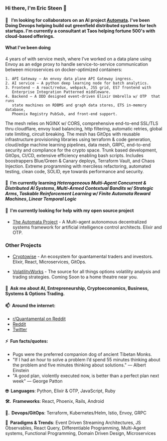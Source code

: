 <!-- ![](./particle-background.gif) -->
### Hi there, I'm Eric Steen 👋

#### 👯  &nbsp; I’m looking for collaborators on an AI project [Automata](www.github.com/upstarter/automata). I've been Doing Devops helping build out greenfield distributed systems for tech startups. I'm currently a consultant at Taos helping fortune 500's with cloud-based offerings.

#### What I've been doing

4 years of with service mesh, where I’ve worked on a data plane using Envoy as an edge proxy to handle service-to-service communication between microservices on docker-optimized containers:

	1. API Gateway – An envoy data plane API Gateway ingress.
	2. AI service – A python deep learning node for batch analytics.
	3. Frontend – A react/redux, webpack, JSS grid, ES7 frontend with
	   Enterprise Integration Patterned middleware.
	4. Backend – A DDD designed event-driven Elixir Umbrella w/ OTP  that runs
 	   state machines on RDBMS and graph data stores, ETS in-memory database,
	   Phoenix Registry PubSub, and front-end support.
  
The mesh relies on NGINX w/ CORS, comprehensive end-to-end SSL/TLS thru cloudflare, envoy load balancing, http filtering, automatic retries, global rate limiting, circuit breaking. The mesh has GitOps with reusable infrastructure provisioning libraries using terraform & code generation, cloud/edge machine learning pipelines, data mesh, GRPC, end-to-end security and compliance for the crypto space. Trunk based development, GitOps, CI/CD, extensive efficiency enabling bash scripts. Includes boostrappers Blue/Green & Canary deploys, Terraform Vault, and Chaos Injection. Extreme programming with merciless refactoring, automated testing, clean code, SOLID, eye towards performance and security.

#### 🌱  &nbsp;I’m currently learning *Heterogeneous Multi-Agent Concurrent & Distributed AI Systems*, *Multi-Armed Contextual Bandits w/ Strategic Arms*, *Taskable Reinforcement Learning w/ Finite Automata Reward Machines*, *Linear Temporal Logic*

#### 🤔  &nbsp;I'm currently looking for help with my open source project
  - [The Automata Project](https://www.github.com/upstarter/automata) - A Multi-agent autonomous decentralized systems framework for artificial intelligence control architects. Elixir and OTP.


### Other Projects
  - [Cryptowise](https://www.cryptowise.ai) - An ecosystem for quantamental traders and investors. Elixir, React, Microservices, GitOps.

  - [VolatilityWorks](https://www.volatilityworks.com) - The source for all things options volatility analysis and trading strategies. Coming Soon to a home theatre near you.


#### 💬  &nbsp;Ask me about AI, Entrepreneurship, Cryptoeconomics, Business, Systems & Options Trading.

#### 📫  &nbsp;Around the internet:
  - [r/Quantamental on Reddit](https://www.reddit.com/r/quantamental/)
  - [Reddit](https://www.reddit.com/user/Crypto-Wise)
  - [Twitter](https://twitter.com/cryptoWiseAI)

#### ⚡  &nbsp;Fun facts/quotes:
  - Pugs were the preferred companion dog of ancient Tibetan Monks.
  - "If I had an hour to solve a problem I’d spend 55 minutes thinking about the problem and five minutes thinking about solutions." — Albert Einstein
  - "A good plan, violently executed now, is better than a perfect plan next week" — George Patton


<p><strong>🤓  &nbsp;Languages</strong>: Python, Elixir & OTP, JavaScript, Ruby </p>
<p><strong>🛠. &nbsp;Frameworks</strong>: React, Phoenix, Rails, Android</p>
<p><strong>💽. &nbsp;Devops/GitOps</strong>: Terraform, Kubernetes/Helm, Istio, Envoy, GRPC</p>
<p><strong>🧐  &nbsp;Paradigms & Trends</strong>: Event Driven Streaming Architectures, JS Observables, React Query, Differentiable Programming, Multi-Agent systems, Functional Programming, Domain Driven Design, Microservices</p>
